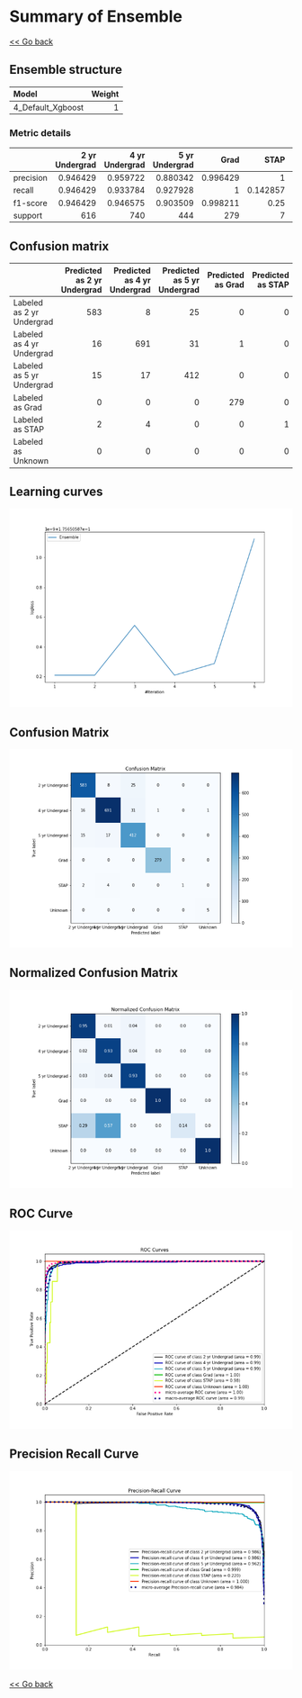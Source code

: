 # Summary of Ensemble

[<< Go back](../README.md)


## Ensemble structure
| Model             |   Weight |
|:------------------|---------:|
| 4_Default_Xgboost |        1 |

### Metric details
|           |   2 yr Undergrad |   4 yr Undergrad |   5 yr Undergrad |       Grad |     STAP |   Unknown |   accuracy |   macro avg |   weighted avg |   logloss |
|:----------|-----------------:|-----------------:|-----------------:|-----------:|---------:|----------:|-----------:|------------:|---------------:|----------:|
| precision |         0.946429 |         0.959722 |         0.880342 |   0.996429 | 1        |  0.833333 |   0.942611 |    0.936042 |       0.943681 |  0.175651 |
| recall    |         0.946429 |         0.933784 |         0.927928 |   1        | 0.142857 |  1        |   0.942611 |    0.825166 |       0.942611 |  0.175651 |
| f1-score  |         0.946429 |         0.946575 |         0.903509 |   0.998211 | 0.25     |  0.909091 |   0.942611 |    0.825636 |       0.941856 |  0.175651 |
| support   |       616        |       740        |       444        | 279        | 7        |  5        |   0.942611 | 2091        |    2091        |  0.175651 |


## Confusion matrix
|                           |   Predicted as 2 yr Undergrad |   Predicted as 4 yr Undergrad |   Predicted as 5 yr Undergrad |   Predicted as Grad |   Predicted as STAP |   Predicted as Unknown |
|:--------------------------|------------------------------:|------------------------------:|------------------------------:|--------------------:|--------------------:|-----------------------:|
| Labeled as 2 yr Undergrad |                           583 |                             8 |                            25 |                   0 |                   0 |                      0 |
| Labeled as 4 yr Undergrad |                            16 |                           691 |                            31 |                   1 |                   0 |                      1 |
| Labeled as 5 yr Undergrad |                            15 |                            17 |                           412 |                   0 |                   0 |                      0 |
| Labeled as Grad           |                             0 |                             0 |                             0 |                 279 |                   0 |                      0 |
| Labeled as STAP           |                             2 |                             4 |                             0 |                   0 |                   1 |                      0 |
| Labeled as Unknown        |                             0 |                             0 |                             0 |                   0 |                   0 |                      5 |

## Learning curves
![Learning curves](learning_curves.png)
## Confusion Matrix

![Confusion Matrix](confusion_matrix.png)


## Normalized Confusion Matrix

![Normalized Confusion Matrix](confusion_matrix_normalized.png)


## ROC Curve

![ROC Curve](roc_curve.png)


## Precision Recall Curve

![Precision Recall Curve](precision_recall_curve.png)



[<< Go back](../README.md)
